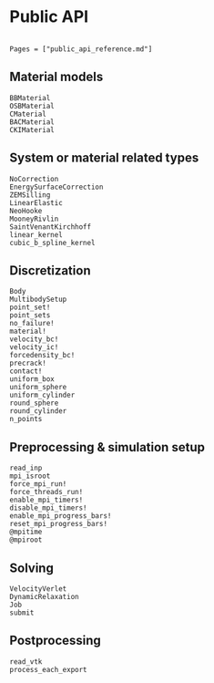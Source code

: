 # Public API

```@meta

```

```@contents
Pages = ["public_api_reference.md"]
```

## Material models
```@docs
BBMaterial
OSBMaterial
CMaterial
BACMaterial
CKIMaterial
```

## System or material related types
```@docs
NoCorrection
EnergySurfaceCorrection
ZEMSilling
LinearElastic
NeoHooke
MooneyRivlin
SaintVenantKirchhoff
linear_kernel
cubic_b_spline_kernel
```

## Discretization
```@docs
Body
MultibodySetup
point_set!
point_sets
no_failure!
material!
velocity_bc!
velocity_ic!
forcedensity_bc!
precrack!
contact!
uniform_box
uniform_sphere
uniform_cylinder
round_sphere
round_cylinder
n_points
```

## Preprocessing & simulation setup
```@docs
read_inp
mpi_isroot
force_mpi_run!
force_threads_run!
enable_mpi_timers!
disable_mpi_timers!
enable_mpi_progress_bars!
reset_mpi_progress_bars!
@mpitime
@mpiroot
```

## Solving
```@docs
VelocityVerlet
DynamicRelaxation
Job
submit
```

## Postprocessing
```@docs
read_vtk
process_each_export
```